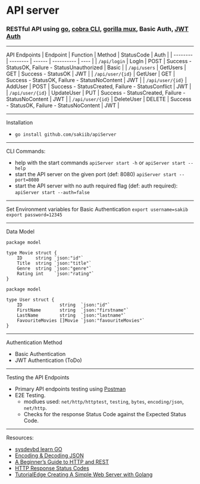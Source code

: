 # API server

### RESTful API using [go](https://github.com/golang), [cobra CLI](https://github.com/spf13/cobra), [gorilla mux](https://github.com/gorilla/mux), Basic Auth, [JWT Auth](https://github.com/dgrijalva/jwt-go)

--- 
API Endpoints
| Endpoint | Function | Method | StatusCode | Auth |
| -------- | -------- | ------ | ---------- | ---- |
| `/api/login` | LogIn | POST | Success - StatusOK, Failure - StatusUnauthorized | Basic |
| `/api/users` | GetUsers | GET | Success - StatusOK | JWT |
| `/api/user/{id}` | GetUser | GET | Success - StatusOK, Failure - StatusNoContent | JWT |
| `/api/user/{id}` | AddUser | POST | Success - StatusCreated, Failure - StatusConflict | JWT |
| `/api/user/{id}` | UpdateUser | PUT | Success - StatusCreated, Failure - StatusNoContent | JWT |
| `/api/user/{id}` | DeleteUser | DELETE | Success - StatusOK, Failure - StatusNoContent | JWT |

---
Installation
* `go install github.com/sakiib/apiServer`

---
CLI Commands:
* help with the start commands `apiServer start -h` or `apiServer start --help`
* start the API server on the given port (def: 8080) `apiServer start --port=8080`
* start the API server with no auth required flag (def: auth required): `apiServer start --auth=false`

--- 
Set Environment variables for Basic Authentication
`export username=sakib`
`export password=12345`

---
Data Model
```
package model

type Movie struct {
	ID     string `json:"id"`
	Title  string `json:"title"`
	Genre  string `json:"genre"`
	Rating int    `json:"rating"`
}

```
```
package model

type User struct {
	ID              string  `json:"id"`
	FirstName       string  `json:"firstname"`
	LastName        string  `json:"lastname"`
	FavouriteMovies []Movie `json:"favouriteMovies"`
}

```

---
Authentication Method
* Basic Authentication
* JWT Authentication (ToDo)

---
Testing the API Endpoints
* Primary API endpoints testing using [Postman](https://github.com/postmanlabs) 
* E2E Testing. 
	* modlues used: `net/http/httptest`, `testing`, `bytes`, `encoding/json`, `net/http`. 
	* Checks for the response Status Code against the Expected Status Code.

---
Resources:
* [sysdevbd learn GO](https://sysdevbd.com/go/)
* [Encoding & Decoding JSON](https://kevin.burke.dev/kevin/golang-json-http/)
* [A Beginner’s Guide to HTTP and REST](https://code.tutsplus.com/tutorials/a-beginners-guide-to-http-and-rest--net-16340)
* [HTTP Response Status Codes](https://developer.mozilla.org/en-US/docs/Web/HTTP/Status)
* [TutorialEdge Creating A Simple Web Server with Golang](https://tutorialedge.net/golang/creating-simple-web-server-with-golang/)


